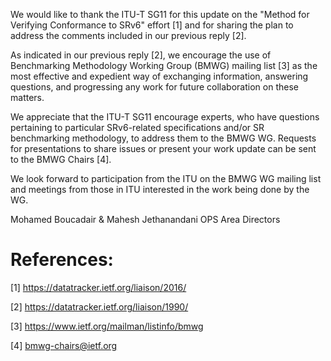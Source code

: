 We would like to thank the ITU-T SG11 for this update on the "Method for Verifying Conformance to SRv6" effort [1] and for sharing the plan to address the comments included in our previous reply [2].
 
As indicated in our previous reply [2], we encourage the use of Benchmarking Methodology Working Group (BMWG) mailing list [3] as the most effective and expedient way of exchanging information,
answering questions, and progressing any work for future collaboration on these matters.

We appreciate that the ITU-T SG11 encourage experts, who have questions pertaining to particular SRv6-related specifications and/or SR benchmarking methodology, to address them to the BMWG WG.
Requests for presentations to share issues or present your work update can be sent to the BMWG Chairs [4].

We look forward to participation from the ITU on the BMWG WG mailing list and meetings from those in ITU interested in the work being done by the WG.

Mohamed Boucadair & Mahesh Jethanandani
OPS Area Directors

# References:

[1] https://datatracker.ietf.org/liaison/2016/

[2] https://datatracker.ietf.org/liaison/1990/

[3] https://www.ietf.org/mailman/listinfo/bmwg

[4] bmwg-chairs@ietf.org
